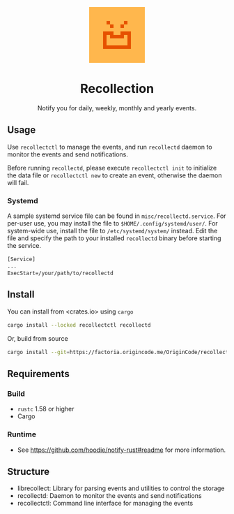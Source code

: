 <p align="center">
    <img src="/misc/logo.png" width="128" alt="Logo of Recollection">
</p>

<div align="center"> 

# Recollection

Notify you for daily, weekly, monthly and yearly events.

</div>

## Usage

Use `recollectctl` to manage the events, and run `recollectd` daemon to monitor the
events and send notifications.

Before running `recollectd`, please execute `recollectctl init` to initialize the
data file or `recollectctl new` to create an event, otherwise the daemon will fail.

### Systemd

A sample systemd service file can be found in `misc/recollectd.service`. For
per-user use, you may install the file to `$HOME/.config/systemd/user/`. For
system-wide use, install the file to `/etc/systemd/system/` instead. Edit the file
and specify the path to your installed `recollectd` binary before starting the
service.

```unit file (systemd)
[Service]
...
ExecStart=/your/path/to/recollectd
```

## Install

You can install from <crates.io> using `cargo`

```bash
cargo install --locked recollectctl recollectd
```

Or, build from source

```bash
cargo install --git=https://factoria.origincode.me/OriginCode/recollection.git
```

## Requirements

### Build

- `rustc` 1.58 or higher
- Cargo

### Runtime

- See <https://github.com/hoodie/notify-rust#readme> for more information.

## Structure

- librecollect: Library for parsing events and utilities to control the storage
- recollectd: Daemon to monitor the events and send notifications
- recollectctl: Command line interface for managing the events